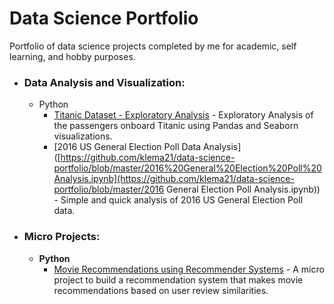 # Data Science Portfolio
Portfolio of data science projects completed by me for academic, self learning, and hobby purposes.

- ### Data Analysis and Visualization:

  - Python
  	- [Titanic Dataset - Exploratory Analysis](https://github.com/klema21/data-science-portfolio/blob/master/Titanic%20Dataset%20-%20Exploratory%20%20Analysis.ipynb) - Exploratory Analysis of the passengers onboard Titanic using Pandas and Seaborn visualizations. 
  	- [2016 US General Election Poll Data Analysis]([https://github.com/klema21/data-science-portfolio/blob/master/2016%20General%20Election%20Poll%20Analysis.ipynb](https://github.com/klema21/data-science-portfolio/blob/master/2016 General Election Poll Analysis.ipynb)) - Simple and quick analysis of 2016 US General Election Poll data.

  

- ### Micro Projects: 

	- __Python__
		- [Movie Recommendations using Recommender Systems](https://github.com/klema21/data-science-portfolio/blob/master/recommendationSystemPython.ipynb) - A micro project to build a recommendation system that makes movie recommendations based on user review similarities.